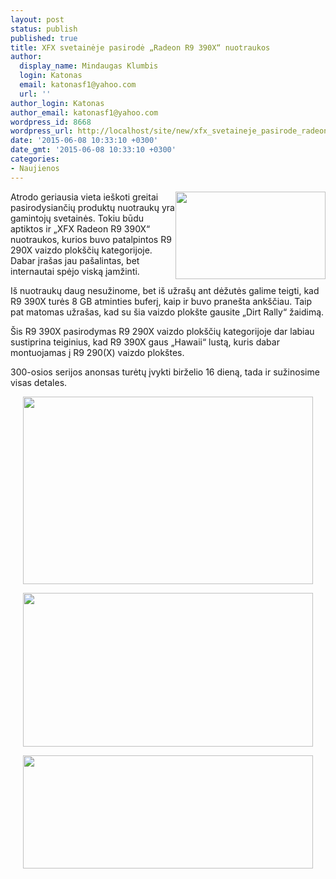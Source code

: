 ```yaml
---
layout: post
status: publish
published: true
title: XFX svetainėje pasirodė „Radeon R9 390X“ nuotraukos
author:
  display_name: Mindaugas Klumbis
  login: Katonas
  email: katonasf1@yahoo.com
  url: ''
author_login: Katonas
author_email: katonasf1@yahoo.com
wordpress_id: 8668
wordpress_url: http://localhost/site/new/xfx_svetaineje_pasirode_radeon_r9_390x_nuotraukos/
date: '2015-06-08 10:33:10 +0300'
date_gmt: '2015-06-08 10:33:10 +0300'
categories:
- Naujienos
---
```

<p>
	<a href="http://technews.lt/userfiles/R9-390X-8DF_1.jpg"><img alt="" src="http://technews.lt/userfiles/R9-390X-8DF_1.jpg" style="width: 240px; height: 140px; float: right;" /></a>Atrodo geriausia vieta ie&scaron;koti greitai pasirodysiančių produktų nuotraukų yra gamintojų svetainės. Tokiu būdu aptiktos ir &bdquo;XFX Radeon R9 390X&ldquo; nuotraukos, kurios buvo patalpintos R9 290X vaizdo plok&scaron;čių kategorijoje. Dabar įra&scaron;as jau pa&scaron;alintas, bet internautai spėjo viską įamžinti.</p>
<p>
	I&scaron; nuotraukų daug nesužinome, bet i&scaron; užra&scaron;ų ant dėžutės galime teigti, kad R9 390X turės 8 GB atminties buferį, kaip ir buvo prane&scaron;ta ank&scaron;čiau. Taip pat matomas užra&scaron;as, kad su &scaron;ia vaizdo plok&scaron;te gausite &bdquo;Dirt Rally&ldquo; žaidimą.</p>
<p>
	&Scaron;is R9 390X pasirodymas R9 290X vaizdo plok&scaron;čių kategorijoje dar labiau sustiprina teiginius, kad R9 390X gaus &bdquo;Hawaii&ldquo; lustą, kuris dabar montuojamas į R9 290(X) vaizdo plok&scaron;tes.</p>
<p>
	300-osios serijos anonsas turėtų įvykti birželio 16 dieną, tada ir sužinosime visas detales.</p>
<p style="text-align: center;">
	<a href="http://technews.lt/userfiles/R9-390X-8DFR_4.jpg"><img alt="" src="http://technews.lt/userfiles/R9-390X-8DFR_4.jpg" style="width: 464px; height: 300px;" /></a></p>
<p style="text-align: center;">
	<a href="http://technews.lt/userfiles/R9-390X-8DF_2.jpg"><img alt="" src="http://technews.lt/userfiles/R9-390X-8DF_2.jpg" style="width: 464px; height: 246px;" /></a></p>
<p style="text-align: center;">
	<a href="http://technews.lt/userfiles/R9-390X-8DF_3.jpg"><img alt="" src="http://technews.lt/userfiles/R9-390X-8DF_3.jpg" style="width: 464px; height: 181px;" /></a></p>
